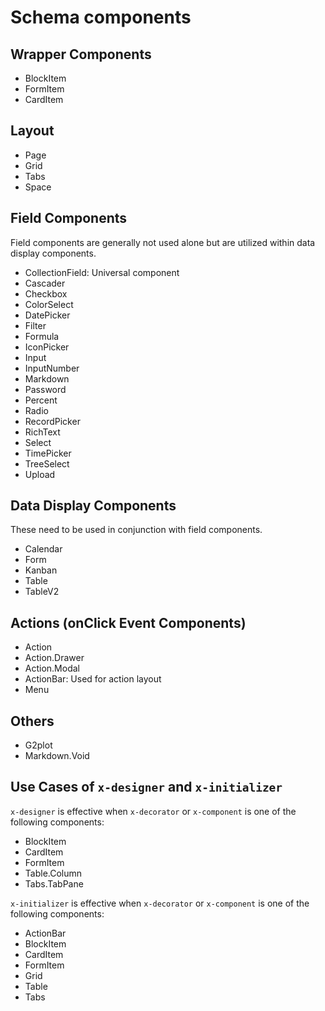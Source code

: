 # Schema components

## Wrapper Components

- BlockItem
- FormItem
- CardItem

## Layout

- Page
- Grid
- Tabs
- Space

## Field Components

Field components are generally not used alone but are utilized within data display components.

- CollectionField: Universal component
- Cascader
- Checkbox
- ColorSelect
- DatePicker
- Filter
- Formula
- IconPicker
- Input
- InputNumber
- Markdown
- Password
- Percent
- Radio
- RecordPicker
- RichText
- Select
- TimePicker
- TreeSelect
- Upload

## Data Display Components

These need to be used in conjunction with field components.

- Calendar
- Form
- Kanban
- Table
- TableV2

## Actions (onClick Event Components)

- Action
- Action.Drawer
- Action.Modal
- ActionBar: Used for action layout
- Menu

## Others

- G2plot
- Markdown.Void

## Use Cases of `x-designer` and `x-initializer`

`x-designer` is effective when `x-decorator` or `x-component` is one of the following components:

- BlockItem
- CardItem
- FormItem
- Table.Column
- Tabs.TabPane

`x-initializer` is effective when `x-decorator` or `x-component` is one of the following components:

- ActionBar
- BlockItem
- CardItem
- FormItem
- Grid
- Table
- Tabs